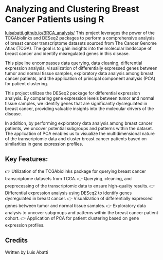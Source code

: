 # Analyzing and Clustering Breast Cancer Patients using R 
[luisabatti.github.io/BRCA_analysis/](https://luisabatti.github.io/BRCA_analysis/)
This project leverages the power of the TCGAbiolinks and DESeq2 packages to perform a comprehensive analysis of breast cancer transcriptome datasets sourced from The Cancer Genome Atlas (TCGA). The goal is to gain insights into the molecular landscape of breast cancer and identify misregulated genes in this disease.

This pipeline encompasses data querying, data cleaning, differential expression analysis, visualization of differentially expressed genes between tumor and normal tissue samples, exploratory data analysis among breast cancer patients, and the application of principal component analysis (PCA) for patient clustering.

This project utilizes the DESeq2 package for differential expression analysis. By comparing gene expression levels between tumor and normal tissue samples, we identify genes that are significantly dysregulated in breast cancer, providing valuable insights into the molecular drivers of the disease.

In addition, by performing exploratory data analysis among breast cancer patients, we uncover potential subgroups and patterns within the dataset. The application of PCA enables us to visualize the multidimensional nature of the transcriptomic data and cluster breast cancer patients based on similarities in gene expression profiles.

## Key Features:

👉 Utilization of the TCGAbiolinks package for querying breast cancer transcriptome datasets from TCGA.
👉 Querying, cleaning, and preprocessing of the transcriptomic data to ensure high-quality results.
👉 Differential expression analysis using DESeq2 to identify genes dysregulated in breast cancer.
👉 Visualization of differentially expressed genes between tumor and normal tissue samples.
👉 Exploratory data analysis to uncover subgroups and patterns within the breast cancer patient cohort.
👉 Application of PCA for patient clustering based on gene expression profiles.

## Credits
Written by Luis Abatti
